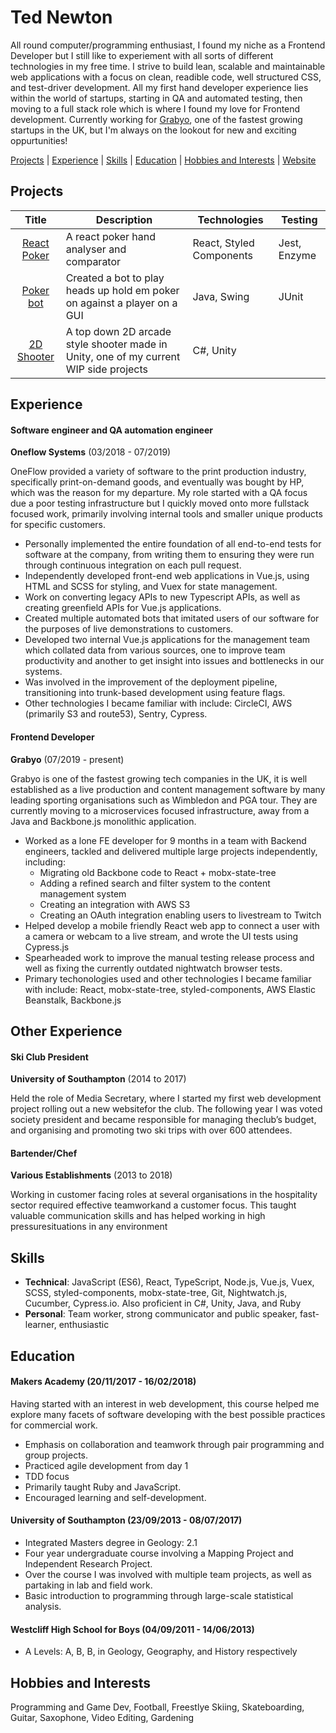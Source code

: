 # Ted Newton

All round computer/programming enthusiast, I found my niche as a Frontend Developer but I still like to experiement with all sorts of different technologies in my free time. I strive to build lean, scalable and maintainable web applications with a focus on clean, readible code, well structured CSS, and test-driver development. All my first hand developer experience lies within the world of startups, starting in QA and automated testing, then moving to a full stack role which is where I found my love for Frontend development. Currently working for [Grabyo](https://about.grabyo.com/us/), one of the fastest growing startups in the UK, but I'm always on the lookout for new and exciting oppurtunities!

[Projects](#projects) | [Experience](#experience) | [Skills](#skills) | [Education](#education) | [Hobbies and Interests](#hobbies-and-interests) | [Website](http://www.tednewton.com)

## Projects

| Title | Description | Technologies | Testing |
|:-----:|-------------|--------------|---------|
|[React Poker](https://github.com/newtdogg/react-poker)| A react poker hand analyser and comparator | React, Styled Components | Jest, Enzyme |
|[Poker bot](https://github.com/newtdogg/poker-bot)| Created a bot to play heads up hold em poker on against a player on a GUI| Java, Swing| JUnit |
|[2D Shooter](https://github.com/newtdogg/2Dshooter)| A top down 2D arcade style shooter made in Unity, one of my current WIP side projects| C#, Unity | |

## Experience

#### Software engineer and QA automation engineer
**Oneflow Systems** (03/2018 - 07/2019)

OneFlow provided a variety of software to the print production industry, specifically print-on-demand goods, and eventually was bought by HP, which was the reason for my departure. My role started with a QA focus due a poor testing infrastructure but I quickly moved onto more fullstack focused work, primarily involving internal tools and smaller unique products for specific customers.

- Personally implemented the entire foundation of all end-to-end tests for software at the company, from writing them to ensuring they were run through continuous integration on each pull request.
- Independently developed front-end web applications in Vue.js, using HTML and SCSS for styling, and Vuex for state management.
- Work on converting legacy APIs to new Typescript APIs, as well as creating greenfield APIs for Vue.js applications.
- Created multiple automated bots that imitated users of our software for the purposes of live demonstrations to customers.
- Developed two internal Vue.js applications for the management team which collated data from various sources, one to improve team productivity and another to get insight into issues and bottlenecks in our systems.
- Was involved in the improvement of the deployment pipeline, transitioning into trunk-based development using feature flags.
- Other technologies I became familiar with include: CircleCI, AWS (primarily S3 and route53), Sentry, Cypress.

#### Frontend Developer
**Grabyo** (07/2019 - present)

Grabyo is one of the fastest growing tech companies in the UK, it is well established as a live production and content management software by many leading sporting organisations such as Wimbledon and PGA tour. They are currently moving to a microservices focused infrastructure, away from a Java and Backbone.js monolithic application.

- Worked as a lone FE developer for 9 months in a team with Backend engineers, tackled and delivered multiple large projects independently, including:
  - Migrating old Backbone code to React + mobx-state-tree
  - Adding a refined search and filter system to the content management system
  - Creating an integration with AWS S3
  - Creating an OAuth integration enabling users to livestream to Twitch
- Helped develop a mobile friendly React web app to connect a user with a camera or webcam to a live stream, and wrote the UI tests using Cypress.js
- Spearheaded work to improve the manual testing release process and well as fixing the currently outdated nightwatch browser tests.
- Primary techonologies used and other technologies I became familiar with include: React, mobx-state-tree, styled-components, AWS Elastic Beanstalk, Backbone.js

## Other Experience

#### **Ski Club President**

**University of Southampton** (2014 to 2017)  

Held the role of Media Secretary, where I started my first web development project rolling out a new websitefor the club.  The following year I was voted society president and became responsible for managing theclub’s budget, and organising and promoting two ski trips with over 600 attendees.

#### **Bartender/Chef**

**Various Establishments** (2013 to 2018)    


Working in customer facing roles at several organisations in the hospitality sector required effective teamworkand a customer focus.  This taught valuable communication skills and has helped working in high pressuresituations in any environment

## Skills
- **Technical**: JavaScript (ES6), React, TypeScript, Node.js, Vue.js, Vuex, SCSS, styled-components, mobx-state-tree, Git, Nightwatch.js, Cucumber, Cypress.io. Also proficient in C#, Unity, Java, and Ruby
- **Personal**: Team worker, strong communicator and public speaker, fast-learner, enthusiastic

## Education

#### Makers Academy (20/11/2017 - 16/02/2018)

Having started with an interest in web development, this course helped me explore many facets of software developing with the best possible practices for commercial work.

- Emphasis on collaboration and teamwork through pair programming and group projects.
- Practiced agile development from day 1
- TDD focus
- Primarily taught Ruby and JavaScript.
- Encouraged learning and self-development.

#### University of Southampton (23/09/2013 - 08/07/2017)

- Integrated Masters degree in Geology: 2.1
- Four year undergraduate course involving a  Mapping Project and Independent Research Project.
- Over the course I was involved with multiple team projects, as well as partaking in lab and field work.
- Basic introduction to programming through large-scale statistical analysis.

#### Westcliff High School for Boys (04/09/2011 - 14/06/2013)

- A Levels: A, B, B, in Geology, Geography, and History respectively


## Hobbies and Interests

Programming and Game Dev, Football, Freestlye Skiing, Skateboarding, Guitar, Saxophone, Video Editing, Gardening
